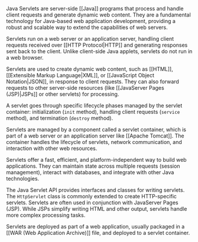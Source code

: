Java Servlets are server-side [[Java]] programs that process and handle client requests and generate dynamic web content. They are a fundamental technology for Java-based web application development, providing a robust and scalable way to extend the capabilities of web servers.

Servlets run on a web server or an application server, handling client requests received over [[HTTP Protocol|HTTP]] and generating responses sent back to the client. Unlike client-side Java applets, servlets do not run in a web browser.

Servlets are used to create dynamic web content, such as [[HTML]], [[Extensible Markup Language|XML]], or [[JavaScript Object Notation|JSON]], in response to client requests. They can also forward requests to other server-side resources (like [[JavaServer Pages (JSP)|JSPs]] or other servlets) for processing.

A servlet goes through specific lifecycle phases managed by the servlet container: initialization (`init` method), handling client requests (`service` method), and termination (`destroy` method).

Servlets are managed by a component called a servlet container, which is part of a web server or an application server like [[Apache Tomcat]]. The container handles the lifecycle of servlets, network communication, and interaction with other web resources.

Servlets offer a fast, efficient, and platform-independent way to build web applications. They can maintain state across multiple requests (session management), interact with databases, and integrate with other Java technologies.

The Java Servlet API provides interfaces and classes for writing servlets. The `HttpServlet` class is commonly extended to create HTTP-specific servlets. Servlets are often used in conjunction with JavaServer Pages (JSP). While JSPs simplify writing HTML and other output, servlets handle more complex processing tasks.

Servlets are deployed as part of a web application, usually packaged in a [[WAR (Web Application Archive)]] file, and deployed to a servlet container.